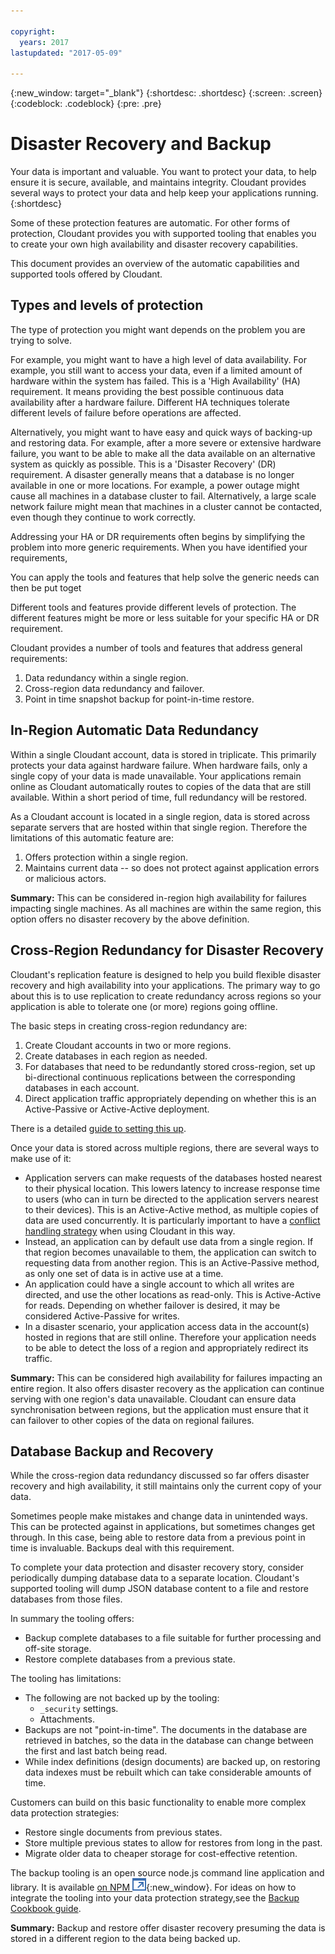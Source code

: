 ```yaml
---

copyright:
  years: 2017
lastupdated: "2017-05-09"

---
```


{:new_window: target="_blank"}
{:shortdesc: .shortdesc}
{:screen: .screen}
{:codeblock: .codeblock}
{:pre: .pre}

<!-- Acrolinx: 2017-MM-DD -->

# Disaster Recovery and Backup

Your data is important and valuable.
You want to protect your data,
to help ensure it is secure,
available,
and maintains integrity.
Cloudant provides several ways to protect your data and help keep your applications running.
{:shortdesc}

Some of these protection features are automatic.
For other forms of protection,
Cloudant provides you with supported tooling that
enables you to create your own high availability and disaster recovery capabilities.

This document provides an overview of the automatic capabilities and supported tools offered by Cloudant.

## Types and levels of protection

The type of protection you might want depends on the problem you are trying to solve.

For example,
you might want to have a high level of data availability.
For example,
you still want to access your data,
even if a limited amount of hardware within the system has failed.
This is a 'High Availability' (HA) requirement.
It means providing the best possible continuous data availability after a hardware failure.
Different HA techniques tolerate different levels of failure before operations are affected.

Alternatively,
you might want to have easy and quick ways of backing-up and restoring data.
For example,
after a more severe or extensive hardware failure,
you want to be able to make all the data available on an alternative system
as quickly as possible.
This is a 'Disaster Recovery' (DR) requirement.
A disaster generally means that a database is no longer available in one or more locations.
For example,
a power outage might cause all machines in a database cluster to fail.
Alternatively,
a large scale network failure might mean that machines in a cluster cannot be contacted,
even though they continue to work correctly.

Addressing your HA or DR requirements often begins by simplifying the problem into more generic requirements.
When you have identified your requirements,

You can apply the tools and features that help solve the generic needs can then be put toget

Different tools and features provide different levels of protection.
The different features might be more or less suitable for your specific HA or DR requirement.

Cloudant provides a number of tools and features that address general requirements:

1.	Data redundancy within a single region.
2.	Cross-region data redundancy and failover.
3.	Point in time snapshot backup for point-in-time restore.

## In-Region Automatic Data Redundancy

Within a single Cloudant account, data is stored in triplicate. This primarily protects your data against hardware failure. When hardware fails, only a single copy of your data is made unavailable. Your applications remain online as Cloudant automatically routes to copies of the data that are still available. Within a short period of time, full redundancy will be restored.

As a Cloudant account is located in a single region, data is stored across separate servers that are hosted within that single region. Therefore the limitations of this automatic feature are:

1.	Offers protection within a single region.
2.	Maintains current data -- so does not protect against application errors or malicious actors.

**Summary:** This can be considered in-region high availability for failures impacting single machines. As all machines are within the same region, this option offers no disaster recovery by the above definition.

## Cross-Region Redundancy for Disaster Recovery

Cloudant's replication feature is designed to help you build flexible disaster recovery and high availability into your applications. The primary way to go about this is to use replication to create redundancy across regions so your application is able to tolerate one (or more) regions going offline.

The basic steps in creating cross-region redundancy are:

1.	Create Cloudant accounts in two or more regions.
2.	Create databases in each region as needed.
3.	For databases that need to be redundantly stored cross-region, set up bi-directional continuous replications between the corresponding databases in each account.
4.	Direct application traffic appropriately depending on whether this is an Active-Passive or Active-Active deployment.

There is a detailed [guide to setting this up](active-active.html).

Once your data is stored across multiple regions, there are several ways to make use of it:

*	Application servers can make requests of the databases hosted nearest to their physical location. This lowers latency to increase response time to users (who can in turn be directed to the application servers nearest to their devices). This is an Active-Active method, as multiple copies of data are used concurrently. It is particularly important to have a [conflict handling strategy](mvcc.html#distributed-databases-and-conflicts) when using Cloudant in this way.
*	Instead, an application can by default use data from a single region. If that region becomes unavailable to them, the application can switch to requesting data from another region. This is an Active-Passive method, as only one set of data is in active use at a time.
*	An application could have a single account to which all writes are directed, and use the other locations as read-only. This is Active-Active for reads. Depending on whether failover is desired, it may be considered Active-Passive for writes.
*	In a disaster scenario, your application access data in the account(s) hosted in regions that are still online. Therefore your application needs to be able to detect the loss of a region and appropriately redirect its traffic.

**Summary:** This can be considered high availability for failures impacting an entire region. It also offers disaster recovery as the application can continue serving with one region's data unavailable. Cloudant can ensure data synchronisation between regions, but the application must ensure that it can failover to other copies of the data on regional failures.

## Database Backup and Recovery

While the cross-region data redundancy discussed so far offers disaster recovery and high availability, it still maintains only the current copy of your data.

Sometimes people make mistakes and change data in unintended ways. This can be protected against in applications, but sometimes changes get through. In this case, being able to restore data from a previous point in time is invaluable. Backups deal with this requirement. 

To complete your data protection and disaster recovery story, consider periodically dumping database data to a separate location. Cloudant's supported tooling will dump JSON database content to a file and restore databases from those files.

In summary the tooling offers:

*	Backup complete databases to a file suitable for further processing and off-site storage.
*	Restore complete databases from a previous state.

The tooling has limitations: 

*	The following are not backed up by the tooling:
	*	`_security` settings.
	*	Attachments.
*	Backups are not "point-in-time". The documents in the database are retrieved in batches, so the data in the database can change between the first and last batch being read.
*	While index definitions (design documents) are backed up, on restoring data indexes must be rebuilt which can take considerable amounts of time.

Customers can build on this basic functionality to enable more complex data protection strategies:

*	Restore single documents from previous states.
*	Store multiple previous states to allow for restores from long in the past.
*	Migrate older data to cheaper storage for cost-effective retention.

The backup tooling is an open source node.js command line application and library. It is available [on NPM ![External link icon](../images/launch-glyph.svg "External link icon")](https://www.npmjs.com/package/couchbackup){:new_window}.
For ideas on how to integrate the tooling into your data protection strategy,see the [Backup Cookbook guide](backup-cookbook.html).

**Summary:** Backup and restore offer disaster recovery presuming the data is stored in a different region to the data being backed up.